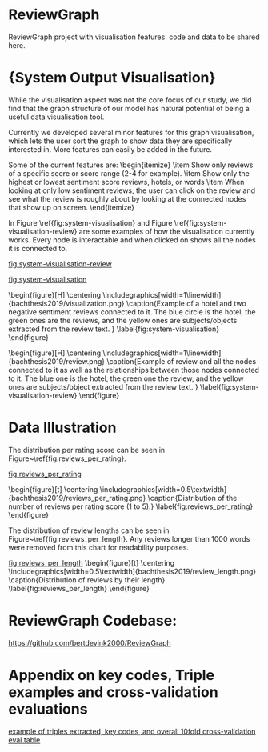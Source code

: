 # ReviewGraph
ReviewGraph project with visualisation features. code and data to be shared here.


# {System Output Visualisation}
While the visualisation aspect was not the core focus of our study, we did find that the graph structure of our model has natural potential of being a useful data visualisation tool. 
 
Currently we developed several minor features for this graph visualisation, which lets the user sort the graph to show data they are specifically interested in. More features can easily be added in the future. 
 
Some of the current features are:
\begin{itemize}
    \item Show only reviews of a specific score or score range (2-4 for example).
    \item Show only the highest or lowest sentiment score reviews, hotels, or words
    \item When looking at only low sentiment reviews, the user can click on the review and see what the review is roughly about by looking at the connected nodes that show up on screen.
\end{itemize}

In Figure \ref{fig:system-visualisation} and Figure \ref{fig:system-visualisation-review} are some examples of how the visualisation currently works. Every node is interactable and when clicked on shows all the nodes it is connected to.

[fig:system-visualisation-review](https://github.com/aaronlifenghan/ReviewGraph/blob/main/review.png)

[fig:system-visualisation](https://github.com/aaronlifenghan/ReviewGraph/blob/main/visualization.png)



\begin{figure}[H]
    \centering
    \includegraphics[width=1\linewidth]{bachthesis2019/visualization.png}
    \caption{Example of a hotel and two negative sentiment reviews connected to it. The blue circle is the hotel, the green ones are the reviews, and the yellow ones are subjects/objects extracted from the review text. }
    \label{fig:system-visualisation}
\end{figure}

\begin{figure}[H]
    \centering
    \includegraphics[width=1\linewidth]{bachthesis2019/review.png}
    \caption{Example of review and all the nodes connected to it as well as the relationships between those nodes connected to it. The blue one is the hotel, the green one the review, and the yellow ones are subjects/object extracted from the review text. }
    \label{fig:system-visualisation-review}
\end{figure}

# Data Illustration

The distribution per rating score can be seen in Figure~\ref{fig:reviews_per_rating}.

[fig:reviews_per_rating](https://github.com/aaronlifenghan/ReviewGraph/blob/main/reviews_per_rating.png)

\begin{figure}[t]
    \centering
    \includegraphics[width=0.5\textwidth]{bachthesis2019/reviews_per_rating.png}
    \caption{Distribution of the number of reviews per rating score (1 to 5).}
    \label{fig:reviews_per_rating}
\end{figure}

The distribution of review lengths can be seen in Figure~\ref{fig:reviews_per_length}. 
Any reviews longer than 1000 words were removed from this chart for readability purposes.

[fig:reviews_per_length](https://github.com/aaronlifenghan/ReviewGraph/blob/main/review_length.png)
\begin{figure}[t]
    \centering
    \includegraphics[width=0.5\textwidth]{bachthesis2019/review_length.png}
    \caption{Distribution of reviews by their length}
    \label{fig:reviews_per_length}
\end{figure}

# ReviewGraph Codebase:
https://github.com/bertdevink2000/ReviewGraph 

# Appendix on key codes, Triple examples and cross-validation evaluations
[example of triples extracted, key codes, and overall 10fold cross-validation eval table](https://github.com/aaronlifenghan/ReviewGraph/blob/main/Appendix-triples-10folds.pdf)
